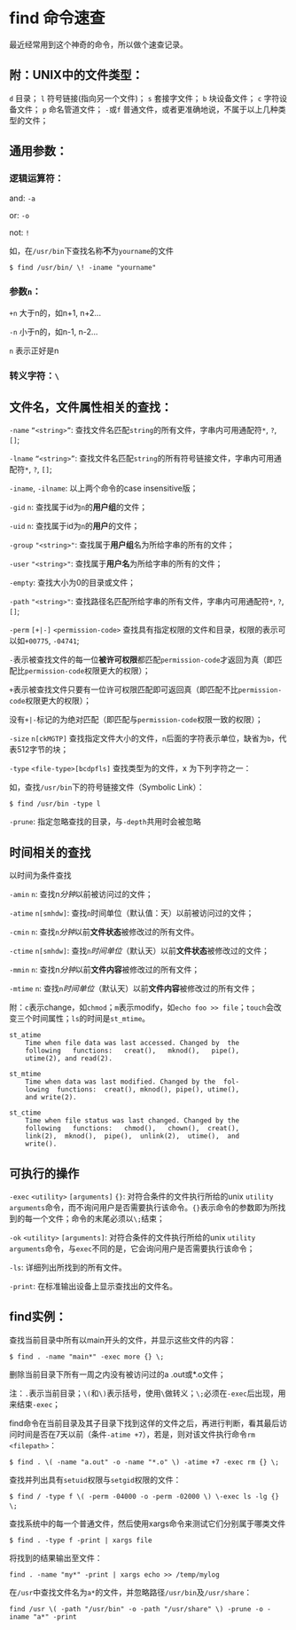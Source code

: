# find 命令速查

最近经常用到这个神奇的命令，所以做个速查记录。

## 附：UNIX中的文件类型：

`d` 目录；
`l` 符号链接(指向另一个文件)；
`s` 套接字文件；
`b` 块设备文件；
`c` 字符设备文件；
`p` 命名管道文件；
`-`或`f` 普通文件，或者更准确地说，不属于以上几种类型的文件；

## 通用参数：

### 逻辑运算符：

and: `-a`

or: `-o`

not: `!`

如，在`/usr/bin`下查找名称**不**为`yourname`的文件

    $ find /usr/bin/ \! -iname "yourname"

### 参数`n`：

`+n` 大于n的，如n+1, n+2...

`-n` 小于n的，如n-1, n-2...

`n` 表示正好是n

### 转义字符：`\`

## 文件名，文件属性相关的查找：

`-name` `“<string>”`: 查找文件名匹配`string`的所有文件，字串内可用通配符`*`, `?`, `[]`;

`-lname` `“<string>”`: 查找文件名匹配`string`的所有符号链接文件，字串内可用通配符`*`, `?`, `[]`;

`-iname`, `-ilname`: 以上两个命令的case insensitive版；

`-gid` `n`: 查找属于id为`n`的**用户组**的文件；

`-uid` `n`: 查找属于id为`n`的**用户**的文件；

`-group` `"<string>"`: 查找属于**用户组**名为所给字串的所有的文件；

`-user` `"<string>"`: 查找属于**用户名**为所给字串的所有的文件；

`-empty`: 查找大小为0的目录或文件；

`-path` `"<string>"`: 查找路径名匹配所给字串的所有文件，字串内可用通配符`*`, `?`, `[]`;

`-perm` `[+|-]` `<permission-code>` 查找具有指定权限的文件和目录，权限的表示可以如`+00775`, `-04741`; 

`-`表示被查找文件的每一位**被许可权限**都匹配`permission-code`才返回为真（即匹配比`permission-code`权限更大的权限）；

`+`表示被查找文件只要有一位许可权限匹配即可返回真（即匹配不比`permission-code`权限更大的权限）；

没有`+|-`标记的为绝对匹配（即匹配与`permission-code`权限一致的权限）；

`-size` `n[ckMGTP]` 查找指定文件大小的文件，`n`后面的字符表示单位，缺省为`b`，代表512字节的块；

`-type` `<file-type>[bcdpfls]` 查找类型为的文件，x 为下列字符之一：

如，查找`/usr/bin`下的符号链接文件（Symbolic Link）：

    $ find /usr/bin -type l

`-prune`: 指定忽略查找的目录，与`-depth`共用时会被忽略


## 时间相关的查找

以时间为条件查找

`-amin` `n`: 查找n*分钟*以前被访问过的文件；

`-atime` `n[smhdw]`: 查找`n`时间单位（默认值：天）以前被访问过的文件；

`-cmin` `n`: 查找`n`*分钟*以前**文件状态**被修改过的所有文件。

`-ctime` `n[smhdw]`: 查找`n`*时间单位*（默认天）以前**文件状态**被修改过的文件；

`-mmin` `n`: 查找n*分钟*以前**文件内容**被修改过的所有文件；

`-mtime` `n`: 查找`n`*时间单位*（默认天）以前**文件内容**被修改过的所有文件；

附：`c`表示change，如`chmod`；`m`表示modify，如`echo foo >> file`；`touch`会改变三个时间属性；`ls`的时间是`st_mtime`。

    st_atime
        Time when file data was last accessed. Changed by  the
        following   functions:   creat(),   mknod(),   pipe(),
        utime(2), and read(2).

    st_mtime
        Time when data was last modified. Changed by the  fol-
        lowing  functions:  creat(), mknod(), pipe(), utime(),
        and write(2).

    st_ctime
        Time when file status was last changed. Changed by the
        following   functions:   chmod(),   chown(),  creat(),
        link(2),  mknod(),  pipe(),  unlink(2),  utime(),  and
        write().

## 可执行的操作

`-exec` `<utility>` `[arguments]` `{}`: 对符合条件的文件执行所给的unix `utility` `arguments`命令，而不询问用户是否需要执行该命令。`{}`表示命令的参数即为所找到的每一个文件；命令的末尾必须以`\;`结束；

`-ok` `<utility>` `[arguments]`: 对符合条件的文件执行所给的unix `utility` `arguments`命令，与`exec`不同的是，它会询问用户是否需要执行该命令；

`-ls`: 详细列出所找到的所有文件。

`-print`: 在标准输出设备上显示查找出的文件名。

## find实例：

查找当前目录中所有以main开头的文件，并显示这些文件的内容：

    $ find . -name "main*" -exec more {} \;

删除当前目录下所有一周之内没有被访问过的a .out或*.o文件；

注：`.`表示当前目录；`\(`和`\)`表示括号，使用`\`做转义；`\;`必须在`-exec`后出现，用来结束`-exec`；

find命令在当前目录及其子目录下找到这佯的文件之后，再进行判断，看其最后访问时间是否在7天以前（条件`-atime +7`），若是，则对该文件执行命令`rm` `<filepath>`：

    $ find . \( -name "a.out" -o -name "*.o" \) -atime +7 -exec rm {} \;

查找并列出具有`setuid`权限与`setgid`权限的文件：

    $ find / -type f \( -perm -04000 -o -perm -02000 \) \-exec ls -lg {} \;　　

查找系统中的每一个普通文件，然后使用xargs命令来测试它们分别属于哪类文件

    $ find . -type f -print | xargs file

将找到的结果输出至文件：

    find . -name "my*" -print | xargs echo >> /temp/mylog

在`/usr`中查找文件名为`a*`的文件，并忽略路径`/usr/bin`及`/usr/share`：

    find /usr \( -path "/usr/bin" -o -path "/usr/share" \) -prune -o -iname "a*" -print

